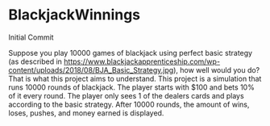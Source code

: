 # BlackjackWinnings
Initial Commit

Suppose you play 10000 games of blackjack using perfect basic strategy (as described in https://www.blackjackapprenticeship.com/wp-content/uploads/2018/08/BJA_Basic_Strategy.jpg),
how well would you do? That is what this project aims to understand. This project is a simulation that runs 10000 rounds of blackjack. The player starts with 
$100 and bets 10% of it every round. The player only sees 1 of the dealers cards and plays according to the basic strategy. After 10000 rounds, the amount of wins, loses,
pushes, and money earned is displayed.  


